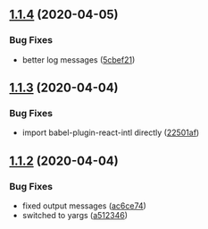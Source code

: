 ## [1.1.4](https://github.com/murar8/react-intl-locale-manager/compare/v1.1.3...v1.1.4) (2020-04-05)


### Bug Fixes

* better log messages ([5cbef21](https://github.com/murar8/react-intl-locale-manager/commit/5cbef2180f5fcbe6298b52bae55c6750e8371235))

## [1.1.3](https://github.com/murar8/react-intl-locale-manager/compare/v1.1.2...v1.1.3) (2020-04-04)


### Bug Fixes

* import babel-plugin-react-intl directly ([22501af](https://github.com/murar8/react-intl-locale-manager/commit/22501af0e4da9e89f1f397aa27d36378b0802341))

## [1.1.2](https://github.com/murar8/react-intl-locale-manager/compare/v1.1.1...v1.1.2) (2020-04-04)


### Bug Fixes

* fixed output messages ([ac6ce74](https://github.com/murar8/react-intl-locale-manager/commit/ac6ce74370b12e6dc1f479930b83fc0deca45961))
* switched to yargs ([a512346](https://github.com/murar8/react-intl-locale-manager/commit/a51234638733edeefbed53f8eb1f90d0419c22df))
